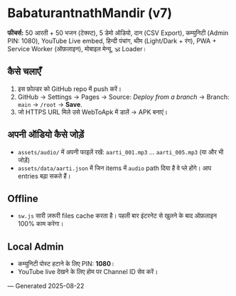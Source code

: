 
# BabaturantnathMandir (v7)

**फीचर्स:** 50 आरती + 50 भजन (टेक्स्ट), 5 डेमो ऑडियो, दान (CSV Export), कम्युनिटी (Admin PIN: 1080), YouTube Live embed, हिन्दी पंचांग, थीम (Light/Dark + रंग), PWA + Service Worker (ऑफ़लाइन), मोबाइल मेन्यू, 🕉 Loader।

## कैसे चलाएँ
1. इस फ़ोल्डर को GitHub repo में push करें।
2. GitHub → Settings → Pages → Source: *Deploy from a branch* → Branch: `main` → `/root` → **Save**.
3. जो HTTPS URL मिले उसे WebToApk में डालें → APK बनाएं।

## अपनी ऑडियो कैसे जोड़ें
- `assets/audio/` में अपनी फाइलें रखें: `aarti_001.mp3` … `aarti_005.mp3` (या और भी जोड़ें)
- `assets/data/aarti.json` में जिन items में `audio` path दिया है वे प्ले होंगे। आप entries बढ़ा सकते हैं।

## Offline
- `sw.js` सारी ज़रूरी files cache करता है। पहली बार इंटरनेट से खुलने के बाद ऑफ़लाइन 100% काम करेगा।

## Local Admin
- कम्युनिटी पोस्ट हटाने के लिए PIN: **1080**।
- YouTube live देखने के लिए होम पर Channel ID सेव करें।

— Generated 2025-08-22
